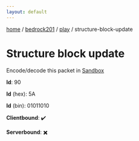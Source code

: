 ```yaml
---
layout: default
---
```


[home](/)  /  [bedrock201](/protocol/bedrock201)  /  [play](/protocol/bedrock201/play)  /  structure-block-update

# Structure block update

Encode/decode this packet in [Sandbox](../../../sandbox/bedrock201#Play.StructureBlockUpdate)

**Id**: 90

**Id** (hex): 5A

**Id** (bin): 01011010

**Clientbound**: ✔️

**Serverbound**: ✖️
